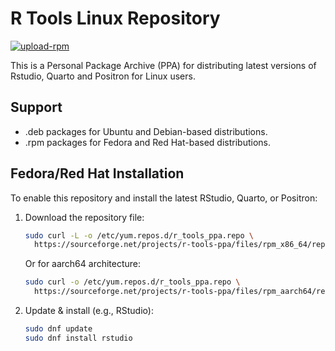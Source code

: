 
<!-- README.md is generated from README.Rmd. Please edit that file -->

# R Tools Linux Repository

<!-- badges: start -->

[![upload-rpm](https://github.com/albersonmiranda/r_tools_ppa/actions/workflows/upload_rpm.yaml/badge.svg)](https://github.com/albersonmiranda/r_tools_ppa/actions/workflows/upload_rpm.yaml)
<!-- badges: end -->

This is a Personal Package Archive (PPA) for distributing latest
versions of Rstudio, Quarto and Positron for Linux users.

## Support

- .deb packages for Ubuntu and Debian-based distributions.
- .rpm packages for Fedora and Red Hat-based distributions.

## Fedora/Red Hat Installation

To enable this repository and install the latest RStudio, Quarto, or
Positron:

1.  Download the repository file:

    ``` bash
    sudo curl -L -o /etc/yum.repos.d/r_tools_ppa.repo \
      https://sourceforge.net/projects/r-tools-ppa/files/rpm_x86_64/repo.txt/download
    ```

    Or for aarch64 architecture:

    ``` bash
    sudo curl -o /etc/yum.repos.d/r_tools_ppa.repo \
      https://sourceforge.net/projects/r-tools-ppa/files/rpm_aarch64/repo.txt/download
    ```

2.  Update & install (e.g., RStudio):

    ``` bash
    sudo dnf update
    sudo dnf install rstudio
    ```
